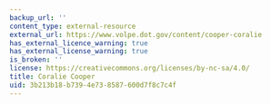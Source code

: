 ```yaml
---
backup_url: ''
content_type: external-resource
external_url: https://www.volpe.dot.gov/content/cooper-coralie
has_external_licence_warning: true
has_external_license_warning: true
is_broken: ''
license: https://creativecommons.org/licenses/by-nc-sa/4.0/
title: Coralie Cooper
uid: 3b213b18-b739-4e73-8587-600d7f8c7c4f
---
```

